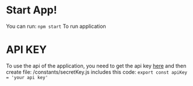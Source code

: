 # Start App!

You can run:
    `npm start`
 To run application


# API KEY

To use the api of the application, you need to get the api key [here](https://openweathermap.org/price) and then create file: /constants/secretKey.js includes this code: 
`export const apiKey = 'your api key'`
